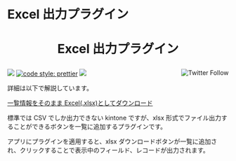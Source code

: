 # Excel 出力プラグイン

<h1 align="center">
  <p align="center">Excel 出力プラグイン</p>
</h1>

<p align="left">
 <img src="https://data.jsdelivr.com/v1/package/gh/local-bias/kintone-plugin-xlsx/badge" />
 <a href="https://twitter.com/lbribbit"><img src="https://img.shields.io/twitter/follow/lbribbit?logo=twitter&style=flat-square" align="right" alt="Twitter Follow" /></a>
 <a href= "https://github.com/prettier/prettier"><img alt="code style: prettier" src="https://img.shields.io/badge/code%20style-prettier-orange?style=flat-square"></a>
<a href="#license"><img src="https://img.shields.io/github/license/local-bias/kintone-plugin-xlsx?style=flat-square"></a>
</p>

詳細は以下で解説しています。

[一覧情報をそのまま Excel(.xlsx)としてダウンロード](https://ribbit.work/blog/kintone-plugin-xlsx/)

標準では CSV でしか出力できない kintone ですが、xlsx 形式でファイル出力することができるボタンを一覧に追加するプラグインです。

アプリにプラグインを適用すると、xlsx ダウンロードボタンが一覧に追加され、クリックすることで表示中のフィールド、レコードが出力されます。
